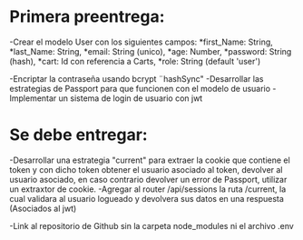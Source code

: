 # Primera preentrega:
-Crear el modelo User con los siguientes campos:
*first_Name: String,
*last_Name: String,
*email: String (unico),
*age: Number,
*password: String (hash),
*cart: Id con referencia a Carts,
*role: String (default 'user')

-Encriptar la contraseña usando bcrypt ¨hashSync"
-Desarrollar las estrategias de Passport para que funcionen con el modelo de usuario
-Implementar un sistema de login de usuario con jwt

# Se debe entregar:
-Desarrollar una estrategia "current" para extraer la cookie que contiene el token y con dicho token obtener el usuario asociado al token, devolver al usuario asociado, en caso contrario devolver un error de Passport, utilizar un extraxtor de cookie.
-Agregar al router /api/sessions la ruta /current, la cual validara al usuario logueado y devolvera sus datos en una respuesta (Asociados al jwt)

-Link al repositorio de Github sin la carpeta node_modules ni el archivo .env